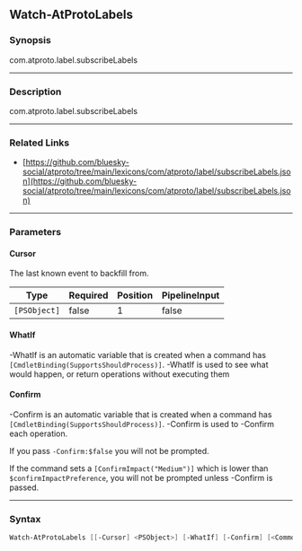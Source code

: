 Watch-AtProtoLabels
-------------------




### Synopsis
com.atproto.label.subscribeLabels



---


### Description

com.atproto.label.subscribeLabels



---


### Related Links
* [https://github.com/bluesky-social/atproto/tree/main/lexicons/com/atproto/label/subscribeLabels.json](https://github.com/bluesky-social/atproto/tree/main/lexicons/com/atproto/label/subscribeLabels.json)





---


### Parameters
#### **Cursor**

The last known event to backfill from.






|Type        |Required|Position|PipelineInput|
|------------|--------|--------|-------------|
|`[PSObject]`|false   |1       |false        |



#### **WhatIf**
-WhatIf is an automatic variable that is created when a command has ```[CmdletBinding(SupportsShouldProcess)]```.
-WhatIf is used to see what would happen, or return operations without executing them
#### **Confirm**
-Confirm is an automatic variable that is created when a command has ```[CmdletBinding(SupportsShouldProcess)]```.
-Confirm is used to -Confirm each operation.

If you pass ```-Confirm:$false``` you will not be prompted.


If the command sets a ```[ConfirmImpact("Medium")]``` which is lower than ```$confirmImpactPreference```, you will not be prompted unless -Confirm is passed.



---


### Syntax
```PowerShell
Watch-AtProtoLabels [[-Cursor] <PSObject>] [-WhatIf] [-Confirm] [<CommonParameters>]
```
